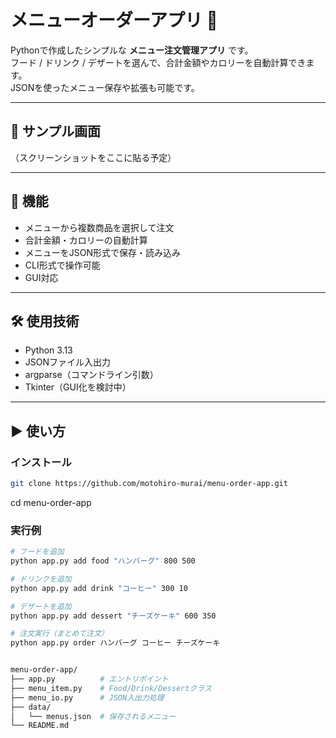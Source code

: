 
# メニューオーダーアプリ 🍴

Pythonで作成したシンプルな **メニュー注文管理アプリ** です。  
フード / ドリンク / デザートを選んで、合計金額やカロリーを自動計算できます。  
JSONを使ったメニュー保存や拡張も可能です。

---

## 📸 サンプル画面
（スクリーンショットをここに貼る予定）

---

## 🚀 機能
- メニューから複数商品を選択して注文
- 合計金額・カロリーの自動計算
- メニューをJSON形式で保存・読み込み
- CLI形式で操作可能
- GUI対応

---

## 🛠 使用技術
- Python 3.13
- JSONファイル入出力
- argparse（コマンドライン引数）
- Tkinter（GUI化を検討中）

---

## ▶️ 使い方

### インストール
```bash
git clone https://github.com/motohiro-murai/menu-order-app.git
```


cd menu-order-app

### 実行例
```bash
# フードを追加
python app.py add food "ハンバーグ" 800 500

# ドリンクを追加
python app.py add drink "コーヒー" 300 10

# デザートを追加
python app.py add dessert "チーズケーキ" 600 350

# 注文実行（まとめて注文）
python app.py order ハンバーグ コーヒー チーズケーキ


menu-order-app/
├── app.py          # エントリポイント
├── menu_item.py    # Food/Drink/Dessertクラス
├── menu_io.py      # JSON入出力処理
├── data/
│   └── menus.json  # 保存されるメニュー
└── README.md

